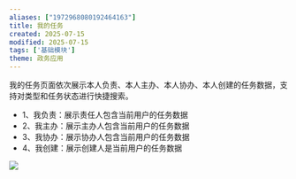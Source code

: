 ```yaml
---
aliases: ["1972968080192464163"]
title: 我的任务
created: 2025-07-15
modified: 2025-07-15
tags: ['基础模块']
theme: 政务应用
---
```


我的任务页面依次展示本人负责、本人主办、本人协办、本人创建的任务数据，支持对类型和任务状态进行快捷搜索。

- 1、我负责：展示责任人包含当前用户的任务数据
- 2、我主办：展示主办人包含当前用户的任务数据
- 3、我协办：展示协办人包含当前用户的任务数据
- 4、我创建：展示创建人是当前用户的任务数据

![](https://myhelpdoc.oss-cn-heyuan.aliyuncs.com/mdimages/0f5f8cf6a4dce1981778f43ef7210a8c.jpg)

